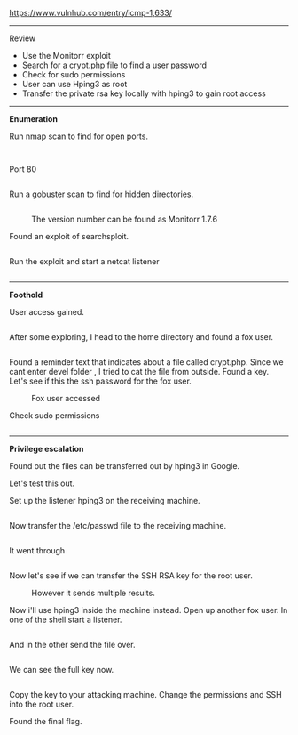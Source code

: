 <!-- wp:paragraph -->
<p><a href="https://www.vulnhub.com/entry/icmp-1,633/" target="_blank" rel="noreferrer noopener">https://www.vulnhub.com/entry/icmp-1,633/</a></p>
<!-- /wp:paragraph -->

<!-- wp:separator -->
<hr class="wp-block-separator has-alpha-channel-opacity"/>
<!-- /wp:separator -->

<!-- wp:paragraph {"align":"center","backgroundColor":"vivid-purple","fontSize":"small"} -->
<p class="has-text-align-center has-vivid-purple-background-color has-background has-small-font-size">Review</p>
<!-- /wp:paragraph -->

<!-- wp:list -->
<ul><!-- wp:list-item -->
<li>Use the Monitorr exploit</li>
<!-- /wp:list-item -->

<!-- wp:list-item -->
<li>Search for a crypt.php file to find a user password</li>
<!-- /wp:list-item -->

<!-- wp:list-item -->
<li>Check for sudo permissions</li>
<!-- /wp:list-item -->

<!-- wp:list-item -->
<li>User can use Hping3 as root</li>
<!-- /wp:list-item -->

<!-- wp:list-item -->
<li>Transfer the private rsa key locally with hping3 to gain root access</li>
<!-- /wp:list-item --></ul>
<!-- /wp:list -->

<!-- wp:separator -->
<hr class="wp-block-separator has-alpha-channel-opacity"/>
<!-- /wp:separator -->

<!-- wp:paragraph {"align":"center","backgroundColor":"luminous-vivid-amber","fontSize":"small"} -->
<p class="has-text-align-center has-luminous-vivid-amber-background-color has-background has-small-font-size"><strong>Enumeration</strong></p>
<!-- /wp:paragraph -->

<!-- wp:paragraph -->
<p>Run nmap scan to find for open ports.</p>
<!-- /wp:paragraph -->

<!-- wp:image {"id":5598,"sizeSlug":"large","linkDestination":"none"} -->
<figure class="wp-block-image size-large"><img src="https://persecure.files.wordpress.com/2022/09/image-653.png?w=652" alt="" class="wp-image-5598"/></figure>
<!-- /wp:image -->

<!-- wp:image {"id":5600,"sizeSlug":"large","linkDestination":"none"} -->
<figure class="wp-block-image size-large"><img src="https://persecure.files.wordpress.com/2022/09/image-654.png?w=946" alt="" class="wp-image-5600"/></figure>
<!-- /wp:image -->

<!-- wp:paragraph -->
<p>Port 80</p>
<!-- /wp:paragraph -->

<!-- wp:image {"id":5602,"sizeSlug":"large","linkDestination":"none"} -->
<figure class="wp-block-image size-large"><img src="https://persecure.files.wordpress.com/2022/09/image-655.png?w=1024" alt="" class="wp-image-5602"/></figure>
<!-- /wp:image -->

<!-- wp:paragraph -->
<p>Run a gobuster scan to find for hidden directories. </p>
<!-- /wp:paragraph -->

<!-- wp:image {"id":5604,"sizeSlug":"large","linkDestination":"none"} -->
<figure class="wp-block-image size-large"><img src="https://persecure.files.wordpress.com/2022/09/image-656.png?w=1024" alt="" class="wp-image-5604"/></figure>
<!-- /wp:image -->

<!-- wp:image {"id":5605,"sizeSlug":"large","linkDestination":"none"} -->
<figure class="wp-block-image size-large"><img src="https://persecure.files.wordpress.com/2022/09/image-657.png?w=1024" alt="" class="wp-image-5605"/><figcaption class="wp-element-caption">The version number can be found as Monitorr 1.7.6</figcaption></figure>
<!-- /wp:image -->

<!-- wp:paragraph -->
<p>Found an exploit of searchsploit.</p>
<!-- /wp:paragraph -->

<!-- wp:image {"id":5607,"sizeSlug":"large","linkDestination":"none"} -->
<figure class="wp-block-image size-large"><img src="https://persecure.files.wordpress.com/2022/09/image-658.png?w=830" alt="" class="wp-image-5607"/></figure>
<!-- /wp:image -->

<!-- wp:paragraph -->
<p>Run the exploit and start a netcat listener </p>
<!-- /wp:paragraph -->

<!-- wp:image {"id":5609,"sizeSlug":"large","linkDestination":"none"} -->
<figure class="wp-block-image size-large"><img src="https://persecure.files.wordpress.com/2022/09/image-659.png?w=656" alt="" class="wp-image-5609"/></figure>
<!-- /wp:image -->

<!-- wp:separator -->
<hr class="wp-block-separator has-alpha-channel-opacity"/>
<!-- /wp:separator -->

<!-- wp:paragraph {"align":"center","backgroundColor":"vivid-cyan-blue","fontSize":"small"} -->
<p class="has-text-align-center has-vivid-cyan-blue-background-color has-background has-small-font-size"><strong>Foothold</strong></p>
<!-- /wp:paragraph -->

<!-- wp:paragraph -->
<p>User access gained.</p>
<!-- /wp:paragraph -->

<!-- wp:image {"id":5611,"sizeSlug":"large","linkDestination":"none"} -->
<figure class="wp-block-image size-large"><img src="https://persecure.files.wordpress.com/2022/09/image-660.png?w=800" alt="" class="wp-image-5611"/></figure>
<!-- /wp:image -->

<!-- wp:paragraph -->
<p>After some exploring, I head to the home directory and found a fox user.</p>
<!-- /wp:paragraph -->

<!-- wp:image {"id":5612,"sizeSlug":"large","linkDestination":"none"} -->
<figure class="wp-block-image size-large"><img src="https://persecure.files.wordpress.com/2022/09/image-661.png?w=563" alt="" class="wp-image-5612"/></figure>
<!-- /wp:image -->

<!-- wp:paragraph -->
<p>Found a reminder text that indicates about a file called crypt.php. Since we cant enter devel folder , I tried to cat the file from outside. Found a key. Let's see if this the ssh password for the fox user.</p>
<!-- /wp:paragraph -->

<!-- wp:image {"id":5614,"sizeSlug":"large","linkDestination":"none"} -->
<figure class="wp-block-image size-large"><img src="https://persecure.files.wordpress.com/2022/09/image-662.png?w=848" alt="" class="wp-image-5614"/><figcaption class="wp-element-caption">Fox user accessed</figcaption></figure>
<!-- /wp:image -->

<!-- wp:paragraph -->
<p>Check sudo permissions</p>
<!-- /wp:paragraph -->

<!-- wp:image {"id":5616,"sizeSlug":"large","linkDestination":"none"} -->
<figure class="wp-block-image size-large"><img src="https://persecure.files.wordpress.com/2022/09/image-663.png?w=647" alt="" class="wp-image-5616"/></figure>
<!-- /wp:image -->

<!-- wp:separator -->
<hr class="wp-block-separator has-alpha-channel-opacity"/>
<!-- /wp:separator -->

<!-- wp:paragraph {"align":"center","backgroundColor":"black","textColor":"white","fontSize":"small"} -->
<p class="has-text-align-center has-white-color has-black-background-color has-text-color has-background has-small-font-size"><strong>Privilege escalation</strong></p>
<!-- /wp:paragraph -->

<!-- wp:paragraph -->
<p>Found out the files can be transferred out by hping3 in Google.</p>
<!-- /wp:paragraph -->

<!-- wp:paragraph -->
<p>Let's test this out.</p>
<!-- /wp:paragraph -->

<!-- wp:paragraph -->
<p>Set up the listener hping3 on the receiving machine.</p>
<!-- /wp:paragraph -->

<!-- wp:image {"id":5620,"sizeSlug":"large","linkDestination":"none"} -->
<figure class="wp-block-image size-large"><img src="https://persecure.files.wordpress.com/2022/09/image-665.png?w=598" alt="" class="wp-image-5620"/></figure>
<!-- /wp:image -->

<!-- wp:paragraph -->
<p>Now transfer the /etc/passwd file to the receiving machine.</p>
<!-- /wp:paragraph -->

<!-- wp:image {"id":5618,"sizeSlug":"large","linkDestination":"none"} -->
<figure class="wp-block-image size-large"><img src="https://persecure.files.wordpress.com/2022/09/image-664.png?w=890" alt="" class="wp-image-5618"/></figure>
<!-- /wp:image -->

<!-- wp:paragraph -->
<p>It went through</p>
<!-- /wp:paragraph -->

<!-- wp:image {"id":5621,"sizeSlug":"large","linkDestination":"none"} -->
<figure class="wp-block-image size-large"><img src="https://persecure.files.wordpress.com/2022/09/image-666.png?w=607" alt="" class="wp-image-5621"/></figure>
<!-- /wp:image -->

<!-- wp:paragraph -->
<p>Now let's see if we can transfer the SSH RSA key for the root user.</p>
<!-- /wp:paragraph -->

<!-- wp:image {"id":5623,"sizeSlug":"large","linkDestination":"none"} -->
<figure class="wp-block-image size-large"><img src="https://persecure.files.wordpress.com/2022/09/image-667.png?w=913" alt="" class="wp-image-5623"/><figcaption class="wp-element-caption">However it sends multiple results.</figcaption></figure>
<!-- /wp:image -->

<!-- wp:paragraph -->
<p>Now i'll use hping3 inside the machine instead. Open up another fox user. In one of the shell start a listener.</p>
<!-- /wp:paragraph -->

<!-- wp:image {"id":5625,"sizeSlug":"large","linkDestination":"none"} -->
<figure class="wp-block-image size-large"><img src="https://persecure.files.wordpress.com/2022/09/image-668.png?w=609" alt="" class="wp-image-5625"/></figure>
<!-- /wp:image -->

<!-- wp:paragraph -->
<p>And in the other send the file over.</p>
<!-- /wp:paragraph -->

<!-- wp:image {"id":5627,"sizeSlug":"large","linkDestination":"none"} -->
<figure class="wp-block-image size-large"><img src="https://persecure.files.wordpress.com/2022/09/image-669.png?w=913" alt="" class="wp-image-5627"/></figure>
<!-- /wp:image -->

<!-- wp:paragraph -->
<p>We can see the full key now.</p>
<!-- /wp:paragraph -->

<!-- wp:image {"id":5629,"sizeSlug":"large","linkDestination":"none"} -->
<figure class="wp-block-image size-large"><img src="https://persecure.files.wordpress.com/2022/09/image-670.png?w=726" alt="" class="wp-image-5629"/></figure>
<!-- /wp:image -->

<!-- wp:paragraph -->
<p>Copy the key to your attacking machine. Change the permissions and SSH into the root user.</p>
<!-- /wp:paragraph -->

<!-- wp:paragraph -->
<p>Found the final flag.</p>
<!-- /wp:paragraph -->

<!-- wp:image {"id":5631,"sizeSlug":"large","linkDestination":"none"} -->
<figure class="wp-block-image size-large"><img src="https://persecure.files.wordpress.com/2022/09/image-671.png?w=820" alt="" class="wp-image-5631"/></figure>
<!-- /wp:image -->
